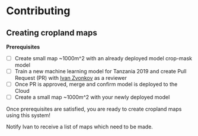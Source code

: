 # Contributing

## Creating cropland maps
**Prerequisites**
- [ ] Create small map ~1000m^2 with an already deployed model crop-mask model
- [ ] Train a new machine learning model for Tanzania 2019 and create Pull Request (PR) with [Ivan Zvonkov](https://github.com/ivanzvonkov) as a reviewer
- [ ] Once PR is approved, merge and confirm model is deployed to the Cloud
- [ ] Create a small map ~1000m^2 with your newly deployed model

Once prerequisites are satisfied, you are ready to create cropland maps using this system! 

Notify Ivan to receive a list of maps which need to be made.
